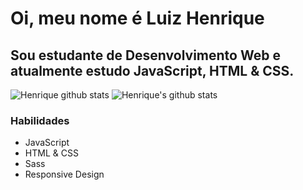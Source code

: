 # Oi, meu nome é Luiz Henrique

## Sou estudante de Desenvolvimento Web e atualmente estudo JavaScript, HTML & CSS.

![Henrique github stats](https://github-readme-stats.anuraghazra1.vercel.app/api/top-langs/?username=lhenriquedev)
![Henrique's github stats](https://github-readme-stats.vercel.app/api?username=lhenriquedev&show_icons=true&theme=radical)

### Habilidades

<ul>
  <li>JavaScript</li>
  <li>HTML & CSS</li>
  <li>Sass</li>
  <li>Responsive Design</li>
</ul>

